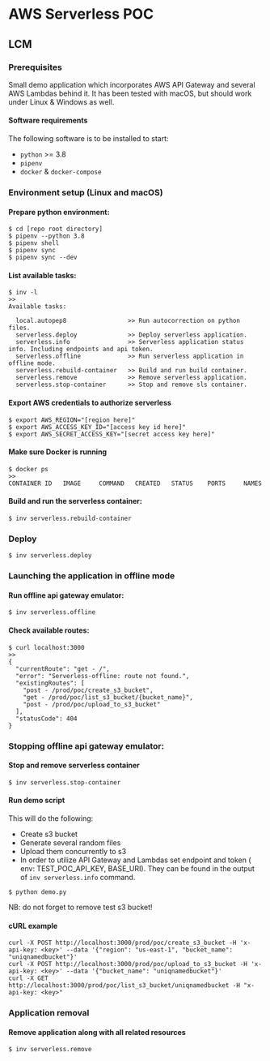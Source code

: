 # AWS Serverless POC

## LCM

### Prerequisites

Small demo application which incorporates AWS API Gateway and several AWS Lambdas behind it. It has been tested with
macOS, but should work under Linux & Windows as well.

#### Software requirements

The following software is to be installed to start:

- `python` >= 3.8
- `pipenv`
- `docker` & `docker-compose`

### Environment setup (Linux and macOS)

#### Prepare python environment:

```
$ cd [repo root directory]
$ pipenv --python 3.8
$ pipenv shell
$ pipenv sync
$ pipenv sync --dev
```

#### List available tasks:

```
$ inv -l
>>
Available tasks:

  local.autopep8                 >> Run autocorrection on python files.
  serverless.deploy              >> Deploy serverless application.
  serverless.info                >> Serverless application status info. Including endpoints and api token.
  serverless.offline             >> Run serverless application in offline mode.
  serverless.rebuild-container   >> Build and run build container.
  serverless.remove              >> Remove serverless application.
  serverless.stop-container      >> Stop and remove sls container.

```

#### Export AWS credentials to authorize serverless

```
$ export AWS_REGION="[region here]"
$ export AWS_ACCESS_KEY_ID="[access key id here]"
$ export AWS_SECRET_ACCESS_KEY="[secret access key here]"

```

#### Make sure Docker is running

```
$ docker ps
>>
CONTAINER ID   IMAGE     COMMAND   CREATED   STATUS    PORTS     NAMES
```

#### Build and run the serverless container:

```
$ inv serverless.rebuild-container
```

### Deploy

```
$ inv serverless.deploy
```

### Launching the application in offline mode

#### Run offline api gateway emulator:

```
$ inv serverless.offline
```

#### Check available routes:

```
$ curl localhost:3000
>>
{
  "currentRoute": "get - /",
  "error": "Serverless-offline: route not found.",
  "existingRoutes": [
    "post - /prod/poc/create_s3_bucket",
    "get - /prod/poc/list_s3_bucket/{bucket_name}",
    "post - /prod/poc/upload_to_s3_bucket"
  ],
  "statusCode": 404
}
```

### Stopping offline api gateway emulator:

#### Stop and remove serverless container

```
$ inv serverless.stop-container
```

#### Run demo script

This will do the following:

* Create s3 bucket
* Generate several random files
* Upload them concurrently to s3
* In order to utilize API Gateway and Lambdas set endpoint and token (
  env: TEST_POC_API_KEY, BASE_URI). They can be found in the output of `inv serverless.info` command.

```
$ python demo.py
```

NB: do not forget to remove test s3 bucket!

#### cURL example
```
curl -X POST http://localhost:3000/prod/poc/create_s3_bucket -H 'x-api-key: <key>' --data '{"region": "us-east-1", "bucket_name": "uniqnamedbucket"}'
curl -X POST http://localhost:3000/prod/poc/upload_to_s3_bucket -H 'x-api-key: <key>' --data '{"bucket_name": "uniqnamedbucket"}'
curl -X GET  http://localhost:3000/prod/poc/list_s3_bucket/uniqnamedbucket -H "x-api-key: <key>"
```

### Application removal

#### Remove application along with all related resources

```
$ inv serverless.remove
```
